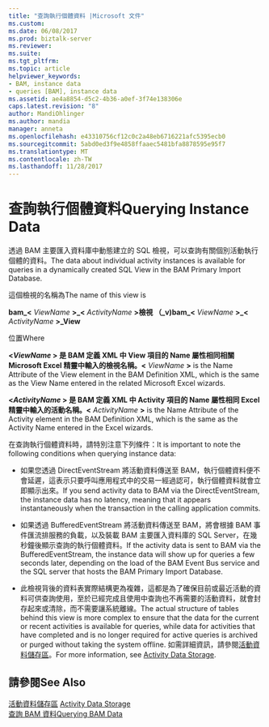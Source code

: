 ```yaml
---
title: "查詢執行個體資料 |Microsoft 文件"
ms.custom: 
ms.date: 06/08/2017
ms.prod: biztalk-server
ms.reviewer: 
ms.suite: 
ms.tgt_pltfrm: 
ms.topic: article
helpviewer_keywords:
- BAM, instance data
- queries [BAM], instance data
ms.assetid: ae4a8854-d5c2-4b36-a0ef-3f74e138306e
caps.latest.revision: "8"
author: MandiOhlinger
ms.author: mandia
manager: anneta
ms.openlocfilehash: e43310756cf12c0c2a48eb6716221afc5395ecb0
ms.sourcegitcommit: 5abd0ed3f9e4858ffaaec5481bfa8878595e95f7
ms.translationtype: MT
ms.contentlocale: zh-TW
ms.lasthandoff: 11/28/2017
---
```

# <a name="querying-instance-data"></a><span data-ttu-id="920a8-102">查詢執行個體資料</span><span class="sxs-lookup"><span data-stu-id="920a8-102">Querying Instance Data</span></span>
<span data-ttu-id="920a8-103">透過 BAM 主要匯入資料庫中動態建立的 SQL 檢視，可以查詢有關個別活動執行個體的資料。</span><span class="sxs-lookup"><span data-stu-id="920a8-103">The data about individual activity instances is available for queries in a dynamically created SQL View in the BAM Primary Import Database.</span></span>  
  
 <span data-ttu-id="920a8-104">這個檢視的名稱為</span><span class="sxs-lookup"><span data-stu-id="920a8-104">The name of this view is</span></span>  
  
 <span data-ttu-id="920a8-105">**bam_\<**  *ViewName*  **\>_\<**  *ActivityName* **\>檢視 （_v)**</span><span class="sxs-lookup"><span data-stu-id="920a8-105">**bam_\<** *ViewName* **\>_\<** *ActivityName* **\>_View**</span></span>  
  
 <span data-ttu-id="920a8-106">位置</span><span class="sxs-lookup"><span data-stu-id="920a8-106">Where</span></span>  
  
 <span data-ttu-id="920a8-107">**\<***ViewName*  **\>** 是 BAM 定義 XML 中 View 項目的 Name 屬性相同相關 Microsoft Excel 精靈中輸入的檢視名稱。</span><span class="sxs-lookup"><span data-stu-id="920a8-107">**\<** *ViewName* **\>** is the Name Attribute of the View element in the BAM Definition XML, which is the same as the View Name entered in the related Microsoft Excel wizards.</span></span>  
  
 <span data-ttu-id="920a8-108">**\<***ActivityName*  **\>** 是 BAM 定義 XML 中 Activity 項目的 Name 屬性相同 Excel 精靈中輸入的活動名稱。</span><span class="sxs-lookup"><span data-stu-id="920a8-108">**\<** *ActivityName* **\>** is the Name Attribute of the Activity element in the BAM Definition XML, which is the same as the Activity Name entered in the Excel wizards.</span></span>  
  
 <span data-ttu-id="920a8-109">在查詢執行個體資料時，請特別注意下列條件：</span><span class="sxs-lookup"><span data-stu-id="920a8-109">It is important to note the following conditions when querying instance data:</span></span>  
  
-   <span data-ttu-id="920a8-110">如果您透過 DirectEventStream 將活動資料傳送至 BAM，執行個體資料便不會延遲，這表示只要呼叫應用程式中的交易一經過認可，執行個體資料就會立即顯示出來。</span><span class="sxs-lookup"><span data-stu-id="920a8-110">If you send activity data to BAM via the DirectEventStream, the instance data has no latency, meaning that it appears instantaneously when the transaction in the calling application commits.</span></span>  
  
-   <span data-ttu-id="920a8-111">如果透過 BufferedEventStream 將活動資料傳送至 BAM，將會根據 BAM 事件匯流排服務的負載，以及裝載 BAM 主要匯入資料庫的 SQL Server，在幾秒鐘後顯示查詢的執行個體資料。</span><span class="sxs-lookup"><span data-stu-id="920a8-111">If the activity data is sent to BAM via the BufferedEventStream, the instance data will show up for queries a few seconds later, depending on the load of the BAM Event Bus service and the SQL server that hosts the BAM Primary Import Database.</span></span>  
  
-   <span data-ttu-id="920a8-112">此檢視背後的資料表實際結構更為複雜，這都是為了確保目前或最近活動的資料可供查詢使用，至於已經完成且使用中查詢也不再需要的活動資料，就會封存起來或清除，而不需要讓系統離線。</span><span class="sxs-lookup"><span data-stu-id="920a8-112">The actual structure of tables behind this view is more complex to ensure that the data for the current or recent activities is available for queries, while data for activities that have completed and is no longer required for active queries is archived or purged without taking the system offline.</span></span> <span data-ttu-id="920a8-113">如需詳細資訊，請參閱[活動資料儲存區](../core/activity-data-storage.md)。</span><span class="sxs-lookup"><span data-stu-id="920a8-113">For more information, see [Activity Data Storage](../core/activity-data-storage.md).</span></span>  
  
## <a name="see-also"></a><span data-ttu-id="920a8-114">請參閱</span><span class="sxs-lookup"><span data-stu-id="920a8-114">See Also</span></span>  
 <span data-ttu-id="920a8-115">[活動資料儲存區](../core/activity-data-storage.md) </span><span class="sxs-lookup"><span data-stu-id="920a8-115">[Activity Data Storage](../core/activity-data-storage.md) </span></span>  
 [<span data-ttu-id="920a8-116">查詢 BAM 資料</span><span class="sxs-lookup"><span data-stu-id="920a8-116">Querying BAM Data</span></span>](../core/querying-bam-data.md)